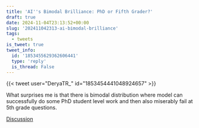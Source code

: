 ```yaml
---
title: 'AI''s Bimodal Brilliance: PhD or Fifth Grader?'
draft: true
date: 2024-11-04T23:13:52+00:00
slug: '202411042313-ai-bimodal-brilliance'
tags:
  - tweets
is_tweet: true
tweet_info:
  id: '1853455629362606441'
  type: 'reply'
  is_thread: False
---
```




{{< tweet user="DeryaTR_" id="1853454441048924657" >}}

What surprises me is that there is bimodal distribution where model can successfully do some PhD student level work and then also miserably fail at 5th grade questions.

[Discussion](https://x.com/sytelus/status/1853455629362606441)
